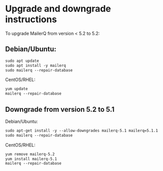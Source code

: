 # Upgrade and downgrade instructions

To upgrade MailerQ from version < 5.2 to 5.2:

## Debian/Ubuntu:

```txt
sudo apt update
sudo apt install -y mailerq
sudo mailerq --repair-database
```

CentOS/RHEL:

```txt
yum update
mailerq --repair-database
```

## Downgrade from version 5.2 to 5.1

Debian/Ubuntu:

```txt
sudo apt-get install -y --allow-downgrades mailerq-5.1 mailerq=5.1.1
sudo mailerq --repair-database
```

CentOS/RHEL:

```txt
yum remove mailerq-5.2
yum install mailerq-5.1
mailerq --repair-database
```
